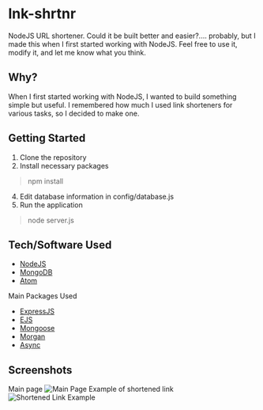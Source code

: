 # lnk-shrtnr
NodeJS URL shortener. Could it be built better and easier?.... probably, but I made this when I first started working with NodeJS. Feel free to use it, modify it, and let me know what you think.

## Why?
When I first started working with NodeJS, I wanted to build something simple but useful. I remembered how much I used link shorteners for various tasks, so I decided to make one.

## Getting Started

 1. Clone the repository
 2. Install necessary packages

>  npm install

 4. Edit database information in config/database.js
 5. Run the application

>  node server.js

## Tech/Software Used

 - [NodeJS](https://nodejs.org/en/)
 - [MongoDB](https://www.mongodb.com/)
 - [Atom](https://atom.io/)

Main Packages Used

 - [ExpressJS](https://expressjs.com/)
 - [EJS](https://ejs.co/)
 - [Mongoose](https://mongoosejs.com/)
 - [Morgan](https://github.com/expressjs/morgan)
 - [Async](https://github.com/caolan/async)

## Screenshots
Main page
![Main Page](https://user-images.githubusercontent.com/11009228/60914599-d8859b80-a257-11e9-8ff5-8c2bf2d5a4d9.png)
Example of shortened link
![Shortened Link Example](https://user-images.githubusercontent.com/11009228/60915390-b42abe80-a259-11e9-8b5f-a3bd5df862b4.png)
